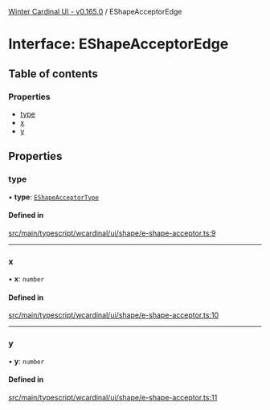 [Winter Cardinal UI - v0.165.0](../index.md) / EShapeAcceptorEdge

# Interface: EShapeAcceptorEdge

## Table of contents

### Properties

- [type](EShapeAcceptorEdge.md#type)
- [x](EShapeAcceptorEdge.md#x)
- [y](EShapeAcceptorEdge.md#y)

## Properties

### type

• **type**: [`EShapeAcceptorType`](../index.md#eshapeacceptortype)

#### Defined in

[src/main/typescript/wcardinal/ui/shape/e-shape-acceptor.ts:9](https://github.com/winter-cardinal/winter-cardinal-ui/blob/v0.165.0/src/main/typescript/wcardinal/ui/shape/e-shape-acceptor.ts#L9)

___

### x

• **x**: `number`

#### Defined in

[src/main/typescript/wcardinal/ui/shape/e-shape-acceptor.ts:10](https://github.com/winter-cardinal/winter-cardinal-ui/blob/v0.165.0/src/main/typescript/wcardinal/ui/shape/e-shape-acceptor.ts#L10)

___

### y

• **y**: `number`

#### Defined in

[src/main/typescript/wcardinal/ui/shape/e-shape-acceptor.ts:11](https://github.com/winter-cardinal/winter-cardinal-ui/blob/v0.165.0/src/main/typescript/wcardinal/ui/shape/e-shape-acceptor.ts#L11)
